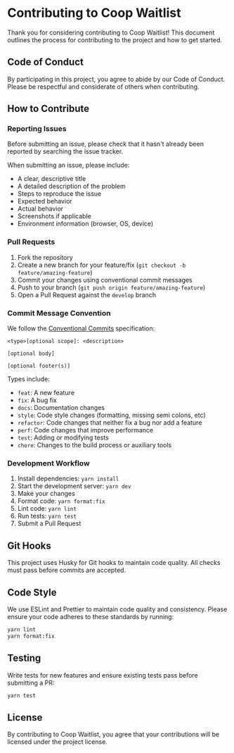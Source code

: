 # Contributing to Coop Waitlist

Thank you for considering contributing to Coop Waitlist! This document outlines the process for contributing to the project and how to get started.

## Code of Conduct

By participating in this project, you agree to abide by our Code of Conduct. Please be respectful and considerate of others when contributing.

## How to Contribute

### Reporting Issues

Before submitting an issue, please check that it hasn't already been reported by searching the issue tracker.

When submitting an issue, please include:
- A clear, descriptive title
- A detailed description of the problem
- Steps to reproduce the issue
- Expected behavior
- Actual behavior
- Screenshots if applicable
- Environment information (browser, OS, device)

### Pull Requests

1. Fork the repository
2. Create a new branch for your feature/fix (`git checkout -b feature/amazing-feature`)
3. Commit your changes using conventional commit messages
4. Push to your branch (`git push origin feature/amazing-feature`)
5. Open a Pull Request against the `develop` branch

### Commit Message Convention

We follow the [Conventional Commits](https://www.conventionalcommits.org/) specification:

```
<type>[optional scope]: <description>

[optional body]

[optional footer(s)]
```

Types include:
- `feat`: A new feature
- `fix`: A bug fix
- `docs`: Documentation changes
- `style`: Code style changes (formatting, missing semi colons, etc)
- `refactor`: Code changes that neither fix a bug nor add a feature
- `perf`: Code changes that improve performance
- `test`: Adding or modifying tests
- `chore`: Changes to the build process or auxiliary tools

### Development Workflow

1. Install dependencies: `yarn install`
2. Start the development server: `yarn dev`
3. Make your changes
4. Format code: `yarn format:fix`
5. Lint code: `yarn lint`
6. Run tests: `yarn test`
7. Submit a Pull Request

## Git Hooks

This project uses Husky for Git hooks to maintain code quality. All checks must pass before commits are accepted.

## Code Style

We use ESLint and Prettier to maintain code quality and consistency. Please ensure your code adheres to these standards by running:

```bash
yarn lint
yarn format:fix
```

## Testing

Write tests for new features and ensure existing tests pass before submitting a PR:

```bash
yarn test
```

## License

By contributing to Coop Waitlist, you agree that your contributions will be licensed under the project license.
